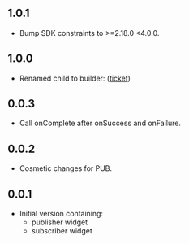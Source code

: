 ## 1.0.1
* Bump SDK constraints to >=2.18.0 <4.0.0.

## 1.0.0
* Renamed child to builder: ([ticket](https://github.com/buijs-dev/klutter/issues/20))

## 0.0.3
* Call onComplete after onSuccess and onFailure.

## 0.0.2
* Cosmetic changes for PUB.

## 0.0.1
* Initial version containing:
  * publisher widget
  * subscriber widget